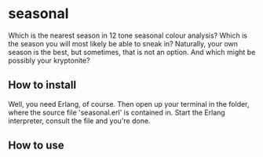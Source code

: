 # seasonal
Which is the nearest season in 12 tone seasonal colour analysis? Which is the season you will most likely be able to sneak in? Naturally, your own season is the best, but sometimes, that is not an option. And which might be possibly your kryptonite?

## How to install
Well, you need Erlang, of course. Then open up your terminal in the folder, where the source file 'seasonal.erl' is contained in. Start the Erlang interpreter, consult the file and you're done.

## How to use

